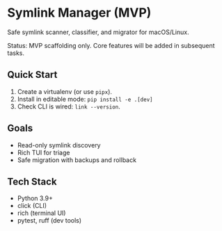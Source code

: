 Symlink Manager (MVP)
=====================

Safe symlink scanner, classifier, and migrator for macOS/Linux.

Status: MVP scaffolding only. Core features will be added in subsequent tasks.

Quick Start
-----------

1. Create a virtualenv (or use `pipx`).
2. Install in editable mode: `pip install -e .[dev]`
3. Check CLI is wired: `link --version`.

Goals
-----
- Read-only symlink discovery
- Rich TUI for triage
- Safe migration with backups and rollback

Tech Stack
---------
- Python 3.9+
- click (CLI)
- rich (terminal UI)
- pytest, ruff (dev tools)

